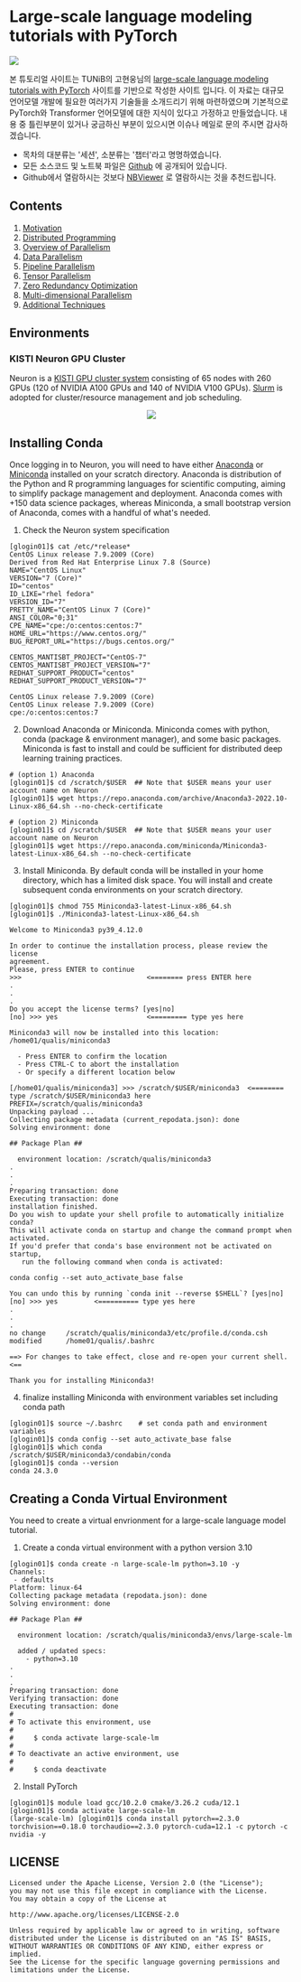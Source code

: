 # Large-scale language modeling tutorials with PyTorch

![](images/megatron_3d.png)

본 튜토리얼 사이트는 TUNiB의 고현웅님의 [large-scale language modeling tutorials with PyTorch](https://github.com/tunib-ai/large-scale-lm-tutorials) 사이트를 기반으로 작성한 사이트 입니다. 이 자료는 대규모 언어모델 개발에 필요한 여러가지 기술들을 소개드리기 위해 마련하였으며 기본적으로 PyTorch와 Transformer 언어모델에 대한 지식이 있다고 가정하고 만들었습니다. 내용 중 틀린부분이 있거나 궁금하신 부분이 있으시면 이슈나 메일로 문의 주시면 감사하겠습니다. 

- 목차의 대분류는 '세션', 소분류는 '챕터'라고 명명하였습니다.
- 모든 소스코드 및 노트북 파일은 [Github](https://github.com/hwang2006/large-scale-lm-tutorials) 에 공개되어 있습니다. <br>
- Github에서 열람하시는 것보다 [NBViewer](https://nbviewer.org/github/hwang2006/large-scale-lm-tutorials/tree/main/notebooks/) 로 열람하시는 것을 추천드립니다.

## Contents

1. [Motivation](https://github.com/hwang2006/large-scale-lm-tutorials/blob/main/docs/01_motivation.md)
2. [Distributed Programming](https://github.com/hwang2006/large-scale-lm-tutorials/blob/main/docs/02_distributed_programming.md)
3. [Overview of Parallelism](https://github.com/hwang2006/large-scale-lm-tutorials/blob/main/docs/03_overview_of_parallelism.md)
4. [Data Parallelism](https://github.com/hwang2006/large-scale-lm-tutorials/blob/main/docs/04_data_parallelism.md)
5. [Pipeline Parallelism](https://github.com/hwang2006/large-scale-lm-tutorials/blob/main/docs/05_pipeline_parallelism.md)
6. [Tensor Parallelism](https://github.com/hwang2006/large-scale-lm-tutorials/blob/main/docs/06_tensor_parallelism.md)
7. [Zero Redundancy Optimization](https://github.com/hwang2006/large-scale-lm-tutorials/blob/main/docs/07_zero_redundancy_optimization.md)
8. [Multi-dimensional Parallelism](https://github.com/hwang2006/large-scale-lm-tutorials/blob/main/docs/08_multi_dimensional_parallelism.md)
9. [Additional Techniques](https://github.com/hwang2006/large-scale-lm-tutorials/blob/main/docs/09_additional_techiques.md)

## Environments
### KISTI Neuron GPU Cluster
Neuron is a [KISTI GPU cluster system](https://docs-ksc.gitbook.io/neuron-user-guide) consisting of 65 nodes with 260 GPUs (120 of NVIDIA A100 GPUs and 140 of NVIDIA V100 GPUs). [Slurm](https://slurm.schedmd.com/) is adopted for cluster/resource management and job scheduling.

<p align="center"><img src="https://user-images.githubusercontent.com/84169368/205237254-b916eccc-e4b7-46a8-b7ba-c156e7609314.png"/></p>

<!---
### Local Environments
- Linux Ubuntu 18.04 LTS
- 4 * A100 GPU
- Python 3.7
- pytorch==1.9.0+cu111

### Docker Environments
- `docker pull pytorch/pytorch:1.9.0-cuda11.1-cudnn8-devel`
- 원활한 실습을 위해 `--shm-size`를 키우거나 `--ipc=host` 옵션을 설정해주세요.
-->

## Installing Conda
Once logging in to Neuron, you will need to have either [Anaconda](https://www.anaconda.com/) or [Miniconda](https://docs.conda.io/en/latest/miniconda.html) installed on your scratch directory. Anaconda is distribution of the Python and R programming languages for scientific computing, aiming to simplify package management and deployment. Anaconda comes with +150 data science packages, whereas Miniconda, a small bootstrap version of Anaconda, comes with a handful of what's needed.

1. Check the Neuron system specification
```
[glogin01]$ cat /etc/*release*
CentOS Linux release 7.9.2009 (Core)
Derived from Red Hat Enterprise Linux 7.8 (Source)
NAME="CentOS Linux"
VERSION="7 (Core)"
ID="centos"
ID_LIKE="rhel fedora"
VERSION_ID="7"
PRETTY_NAME="CentOS Linux 7 (Core)"
ANSI_COLOR="0;31"
CPE_NAME="cpe:/o:centos:centos:7"
HOME_URL="https://www.centos.org/"
BUG_REPORT_URL="https://bugs.centos.org/"

CENTOS_MANTISBT_PROJECT="CentOS-7"
CENTOS_MANTISBT_PROJECT_VERSION="7"
REDHAT_SUPPORT_PRODUCT="centos"
REDHAT_SUPPORT_PRODUCT_VERSION="7"

CentOS Linux release 7.9.2009 (Core)
CentOS Linux release 7.9.2009 (Core)
cpe:/o:centos:centos:7
```

2. Download Anaconda or Miniconda. Miniconda comes with python, conda (package & environment manager), and some basic packages. Miniconda is fast to install and could be sufficient for distributed deep learning training practices. 
```
# (option 1) Anaconda 
[glogin01]$ cd /scratch/$USER  ## Note that $USER means your user account name on Neuron
[glogin01]$ wget https://repo.anaconda.com/archive/Anaconda3-2022.10-Linux-x86_64.sh --no-check-certificate
```
```
# (option 2) Miniconda 
[glogin01]$ cd /scratch/$USER  ## Note that $USER means your user account name on Neuron
[glogin01]$ wget https://repo.anaconda.com/miniconda/Miniconda3-latest-Linux-x86_64.sh --no-check-certificate
```

3. Install Miniconda. By default conda will be installed in your home directory, which has a limited disk space. You will install and create subsequent conda environments on your scratch directory. 
```
[glogin01]$ chmod 755 Miniconda3-latest-Linux-x86_64.sh
[glogin01]$ ./Miniconda3-latest-Linux-x86_64.sh

Welcome to Miniconda3 py39_4.12.0

In order to continue the installation process, please review the license
agreement.
Please, press ENTER to continue
>>>                               <======== press ENTER here
.
.
.
Do you accept the license terms? [yes|no]
[no] >>> yes                      <========= type yes here 

Miniconda3 will now be installed into this location:
/home01/qualis/miniconda3        

  - Press ENTER to confirm the location
  - Press CTRL-C to abort the installation
  - Or specify a different location below

[/home01/qualis/miniconda3] >>> /scratch/$USER/miniconda3  <======== type /scratch/$USER/miniconda3 here
PREFIX=/scratch/qualis/miniconda3
Unpacking payload ...
Collecting package metadata (current_repodata.json): done
Solving environment: done

## Package Plan ##

  environment location: /scratch/qualis/miniconda3
.
.
.
Preparing transaction: done
Executing transaction: done
installation finished.
Do you wish to update your shell profile to automatically initialize conda?
This will activate conda on startup and change the command prompt when activated.
If you'd prefer that conda's base environment not be activated on startup,
   run the following command when conda is activated:

conda config --set auto_activate_base false

You can undo this by running `conda init --reverse $SHELL`? [yes|no]
[no] >>> yes         <========== type yes here
.
.
.
no change     /scratch/qualis/miniconda3/etc/profile.d/conda.csh
modified      /home01/qualis/.bashrc

==> For changes to take effect, close and re-open your current shell. <==

Thank you for installing Miniconda3!
```

4. finalize installing Miniconda with environment variables set including conda path

```
[glogin01]$ source ~/.bashrc    # set conda path and environment variables 
[glogin01]$ conda config --set auto_activate_base false
[glogin01]$ which conda
/scratch/$USER/miniconda3/condabin/conda
[glogin01]$ conda --version
conda 24.3.0
```
## Creating a Conda Virtual Environment
You need to create a virtual envrionment for a large-scale language model tutorial.

1. Create a conda virtual environment with a python version 3.10
```
[glogin01]$ conda create -n large-scale-lm python=3.10 -y
Channels:
 - defaults
Platform: linux-64
Collecting package metadata (repodata.json): done
Solving environment: done

## Package Plan ##

  environment location: /scratch/qualis/miniconda3/envs/large-scale-lm

  added / updated specs:
    - python=3.10
.
.
.
Preparing transaction: done
Verifying transaction: done
Executing transaction: done
#
# To activate this environment, use
#
#     $ conda activate large-scale-lm
#
# To deactivate an active environment, use
#
#     $ conda deactivate
```

2. Install PyTorch
```
[glogin01]$ module load gcc/10.2.0 cmake/3.26.2 cuda/12.1
[glogin01]$ conda activate large-scale-lm
(large-scale-lm) [glogin01]$ conda install pytorch==2.3.0 torchvision==0.18.0 torchaudio==2.3.0 pytorch-cuda=12.1 -c pytorch -c nvidia -y
```

## LICENSE

```
Licensed under the Apache License, Version 2.0 (the "License");
you may not use this file except in compliance with the License.
You may obtain a copy of the License at

http://www.apache.org/licenses/LICENSE-2.0

Unless required by applicable law or agreed to in writing, software
distributed under the License is distributed on an "AS IS" BASIS,
WITHOUT WARRANTIES OR CONDITIONS OF ANY KIND, either express or implied.
See the License for the specific language governing permissions and
limitations under the License.
```


